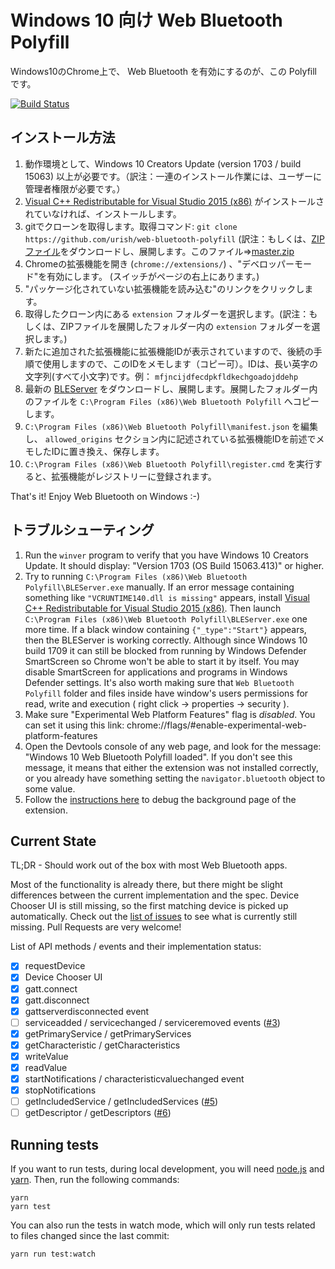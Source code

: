 # Windows 10 向け Web Bluetooth Polyfill

<!-- The Polyfill enables Web Bluetooth in Chrome on Windows 10.  -->
Windows10のChrome上で、 Web Bluetooth を有効にするのが、この Polyfill です。

[![Build Status](https://travis-ci.org/urish/web-bluetooth-polyfill.png?branch=master)](https://travis-ci.org/urish/web-bluetooth-polyfill)

## インストール方法

<!--
1. You need to have Windows 10 Creators Update (version 1703 / build 15063) or newer
2. You also need [Visual C++ Redistributable for Visual Studio 2015 (x86)](https://www.microsoft.com/en-us/download/details.aspx?id=48145), if not already installed
3. Clone this repo: `git clone https://github.com/urish/web-bluetooth-polyfill`
4. Open Chrome Extensions pane (chrome://extensions/) and enable "Developer Mode" (there is a checkbox on top of the page)
5. Click the "Load unpacked extension..." button
6. Choose the `extension` folder inside the cloned repo
7. Take a note of the extension ID for the newly added extension, you will need it in step 9. The ID is a long string of lowercase english letters, e.g. `mfjncijdfecdpkfldkechgoadojddehp`
8. Download the latest [BLEServer](https://github.com/urish/web-bluetooth-polyfill/releases/) and unpack it inside `C:\Program Files (x86)\Web Bluetooth Polyfill`
9. Edit `C:\Program Files (x86)\Web Bluetooth Polyfill\manifest.json` and change the extension id in the `allowed_origins` section to match the extension ID you found in step 7
10. Run `C:\Program Files (x86)\Web Bluetooth Polyfill\register.cmd` to register the Native Messaging server
-->

1. 動作環境として、Windows 10 Creators Update (version 1703 / build 15063) 以上が必要です。（訳注：一連のインストール作業には、ユーザーに管理者権限が必要です。）
2. [Visual C++ Redistributable for Visual Studio 2015 (x86)](https://www.microsoft.com/en-us/download/details.aspx?id=48145) がインストールされていなければ、インストールします。
3. gitでクローンを取得します。取得コマンド: `git clone https://github.com/urish/web-bluetooth-polyfill` (訳注：もしくは、[ZIPファイル](https://github.com/urish/web-bluetooth-polyfill/archive/master.zip)をダウンロードし、展開します。このファイル⇒[master.zip](https://github.com/urish/web-bluetooth-polyfill/archive/master.zip)
4. Chromeの拡張機能を開き (`chrome://extensions/`) 、"デベロッパーモード"を有効にします。 (スイッチがページの右上にあります。)
5. "パッケージ化されていない拡張機能を読み込む"のリンクをクリックします。
6. 取得したクローン内にある `extension` フォルダーを選択します。(訳注：もしくは、ZIPファイルを展開したフォルダー内の `extension` フォルダーを選択します。)
7. 新たに追加された拡張機能に拡張機能IDが表示されていますので、後続の手順で使用しますので、このIDをメモします（コピー可）。IDは、長い英字の文字列(すべて小文字)です。例： `mfjncijdfecdpkfldkechgoadojddehp`
8. 最新の [BLEServer](https://github.com/urish/web-bluetooth-polyfill/releases/) をダウンロードし、展開します。展開したフォルダー内のファイルを `C:\Program Files (x86)\Web Bluetooth Polyfill` へコピーします。
9. `C:\Program Files (x86)\Web Bluetooth Polyfill\manifest.json` を編集し、 `allowed_origins` セクション内に記述されている拡張機能IDを前述でメモしたIDに置き換え、保存します。
10. `C:\Program Files (x86)\Web Bluetooth Polyfill\register.cmd` を実行すると、拡張機能がレジストリーに登録されます。

That's it! Enjoy Web Bluetooth on Windows :-)

## トラブルシューティング

1. Run the `winver` program to verify that you have Windows 10 Creators Update. It should display: "Version 1703 (OS Build 15063.413)" or higher.
2. Try to running `C:\Program Files (x86)\Web Bluetooth Polyfill\BLEServer.exe` manually. If an error message containing something like `"VCRUNTIME140.dll is missing"` appears, install [Visual C++ Redistributable for Visual Studio 2015 (x86)](https://www.microsoft.com/en-us/download/details.aspx?id=48145). Then launch `C:\Program Files (x86)\Web Bluetooth Polyfill\BLEServer.exe` one more time. If a black window containing `{"_type":"Start"}` appears, then the BLEServer is working correctly. Although since Windows 10 build 1709 it can still be blocked from running by Windows Defender SmartScreen so Chrome won't be able to start it by itself. You may disable SmartScreen for applications and programs in Windows Defender settings. It's also worth making sure that `Web Bluetooth Polyfill` folder and files inside have window's users permissions for read, write and execution ( right click -> properties -> security ).
3. Make sure "Experimental Web Platform Features" flag is *disabled*. You can set it using this link: chrome://flags/#enable-experimental-web-platform-features
4. Open the Devtools console of any web page, and look for the message: "Windows 10 Web Bluetooth Polyfill loaded". If you don't see this message, it means that either the extension was not installed correctly, or you already have something setting the `navigator.bluetooth` object to some value.
5. Follow the [instructions here](https://github.com/urish/web-bluetooth-polyfill/issues/21#issuecomment-308990559) to debug the background page of the extension.

## Current State

TL;DR - Should work out of the box with most Web Bluetooth apps.

Most of the functionality is already there, but there might be slight differences between the current implementation and the spec. Device Chooser UI is still missing, so the first matching device is picked up automatically. Check out the [list of issues](https://github.com/urish/web-bluetooth-polyfill/issues) to see what is currently still missing. Pull Requests are very welcome!

List of API methods / events and their implementation status:

- [X] requestDevice
- [X] Device Chooser UI 
- [X] gatt.connect
- [X] gatt.disconnect
- [X] gattserverdisconnected event
- [ ] serviceadded / servicechanged / serviceremoved events ([#3](https://github.com/urish/web-bluetooth-polyfill/issues/3))
- [X] getPrimaryService / getPrimaryServices
- [X] getCharacteristic / getCharacteristics
- [X] writeValue
- [X] readValue
- [X] startNotifications / characteristicvaluechanged event
- [x] stopNotifications
- [ ] getIncludedService / getIncludedServices ([#5](https://github.com/urish/web-bluetooth-polyfill/issues/5))
- [ ] getDescriptor / getDescriptors ([#6](https://github.com/urish/web-bluetooth-polyfill/issues/6))

## Running tests

If you want to run tests, during local development, you will need [node.js](https://nodejs.org/en/) and [yarn](https://yarnpkg.com/en/). Then, run the following commands:

    yarn
    yarn test
    
You can also run the tests in watch mode, which will only run tests related to files changed since the last commit:

    yarn run test:watch


